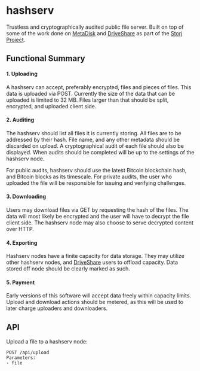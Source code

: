 # hashserv
Trustless and cryptographically audited public file server. Built on top of some of the work done on [MetaDisk](http://metadisk.org) and [DriveShare](http://driveshare.org) as part of the [Storj Project](http://storj.io).

## Functional Summary

#### 1. Uploading

A hashserv can accept, preferably encrypted, files and pieces of files. This data is uploaded via POST. Currently the size of the data that can be uploaded is limited to 32 MB. Files larger than that should be split, encrypted, and uploaded client side. 

#### 2. Auditing

The hashserv should list all files it is currently storing. All files are to be addressed by their hash. File name, and any other metadata should be discarded on upload. A cryptographical audit of each file should also be displayed. When audits should be completed will be up to the settings of the hashserv node. 

For public audits, hashserv should use the latest Bitcoin blockchain hash, and Bitcoin blocks as its timescale. For private audits, the user who uploaded the file will be responsible for issuing and verifying challenges.

#### 3. Downloading
Users may download files via GET by requesting the hash of the files. The data will most likely be encrypted and the user will have to decrypt the file client side. The hashserv node may also choose to serve decrypted content over HTTP. 

#### 4. Exporting
Hashserv nodes  have a finite capacity for data storage. They may utilize other hashserv nodes, and [DriveShare](http://driveshare.org) users to offload capacity. Data stored off node should be clearly marked as such.

#### 5. Payment
Early versions of this software will accept data freely within capacity limits. Upload and download actions should be metered, as this will be used to later charge uploaders and downloaders. 

## API

Upload a file to a hashserv node:

    POST /api/upload
    Parameters:
    - file